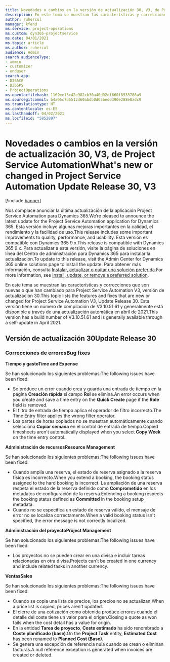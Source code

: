```yaml
---
title: Novedades o cambios en la versión de actualización 30, V3, de Project Service Automation
description: En este tema se muestran las características y correcciones que están disponibles en la versión de actualización 30, V3, de Project Service Automation.
author: ruhercul
manager: kfend
ms.service: project-operations
ms.custom: dyn365-projectservice
ms.date: 04/01/2021
ms.topic: article
ms.author: ruhercul
audience: Admin
search.audienceType:
- admin
- customizer
- enduser
search.app:
- D365CE
- D365PS
- ProjectOperations
ms.openlocfilehash: 1169ee13c42e982cb30a40d92df660f8933786a9
ms.sourcegitcommit: b4a05c7d5512d60abdb0d05bedd390e288e8adc9
ms.translationtype: HT
ms.contentlocale: es-ES
ms.lasthandoff: 04/02/2021
ms.locfileid: "5852897"
---
```

# <a name="whats-new-or-changed-in-project-service-automation-update-release-30-v3"></a><span data-ttu-id="a93b3-103">Novedades o cambios en la versión de actualización 30, V3, de Project Service Automation</span><span class="sxs-lookup"><span data-stu-id="a93b3-103">What's new or changed in Project Service Automation Update Release 30, V3</span></span>

[!include [banner](../includes/psa-now-project-operations.md)]

<span data-ttu-id="a93b3-104">Nos complace anunciar la última actualización de la aplicación Project Service Automation para Dynamics 365.</span><span class="sxs-lookup"><span data-stu-id="a93b3-104">We’re pleased to announce the latest update for the Project Service Automation application for Dynamics 365.</span></span> <span data-ttu-id="a93b3-105">Esta versión incluye algunas mejoras importantes en la calidad, el rendimiento y la facilidad de uso.</span><span class="sxs-lookup"><span data-stu-id="a93b3-105">This release includes some important improvements to quality, performance, and usability.</span></span> <span data-ttu-id="a93b3-106">Esta versión es compatible con Dynamics 365 9.x.</span><span class="sxs-lookup"><span data-stu-id="a93b3-106">This release is compatible with Dynamics 365 9.x.</span></span> <span data-ttu-id="a93b3-107">Para actualizar a esta versión, visite la página de soluciones en línea del Centro de administración para Dynamics 365 para instalar la actualización.</span><span class="sxs-lookup"><span data-stu-id="a93b3-107">To update to this release, visit the Admin Center for Dynamics 365 online solutions page to install the update.</span></span> <span data-ttu-id="a93b3-108">Para obtener más información, consulta [Instalar, actualizar o quitar una solución preferida](https://docs.microsoft.com/power-platform/admin/install-remove-preferred-solution).</span><span class="sxs-lookup"><span data-stu-id="a93b3-108">For more information, see [Install, update, or remove a preferred solution](https://docs.microsoft.com/power-platform/admin/install-remove-preferred-solution).</span></span>

<span data-ttu-id="a93b3-109">En este tema se muestran las características y correcciones que son nuevas o que han cambiado para Project Service Automation V3, versión de actualización 30.</span><span class="sxs-lookup"><span data-stu-id="a93b3-109">This topic lists the features and fixes that are new or changed for Project Service Automation V3, Update Release 30.</span></span> <span data-ttu-id="a93b3-110">Esta versión tiene un número de compilación de V3.10.51.61 y generalmente está disponible a través de una actualización automática en abril de 2021.</span><span class="sxs-lookup"><span data-stu-id="a93b3-110">This version has a build number of V3.10.51.61 and is generally available through a self-update in April 2021.</span></span>

## <a name="update-release-30"></a><span data-ttu-id="a93b3-111">Versión de actualización 30</span><span class="sxs-lookup"><span data-stu-id="a93b3-111">Update Release 30</span></span>

### <a name="bug-fixes"></a><span data-ttu-id="a93b3-112">Correcciones de errores</span><span class="sxs-lookup"><span data-stu-id="a93b3-112">Bug fixes</span></span>

<span data-ttu-id="a93b3-113">**Tiempo y gasto**</span><span class="sxs-lookup"><span data-stu-id="a93b3-113">**Time and Expense**</span></span>

<span data-ttu-id="a93b3-114">Se han solucionado los siguientes problemas:</span><span class="sxs-lookup"><span data-stu-id="a93b3-114">The following issues have been fixed:</span></span>

- <span data-ttu-id="a93b3-115">Se produce un error cuando crea y guarda una entrada de tiempo en la página **Creación rápida** si campo **Rol** se elimina.</span><span class="sxs-lookup"><span data-stu-id="a93b3-115">An error occurs when you create and save a time entry on the **Quick Create** page if the **Role** field is removed.</span></span>
- <span data-ttu-id="a93b3-116">El filtro de entrada de tiempo aplica el operador de filtro incorrecto.</span><span class="sxs-lookup"><span data-stu-id="a93b3-116">The Time Entry filter applies the wrong filter operator.</span></span>
- <span data-ttu-id="a93b3-117">Los partes de horas copiados no se muestran automáticamente cuando selecciona **Copiar semana** en el control de entrada de tiempo.</span><span class="sxs-lookup"><span data-stu-id="a93b3-117">Copied timesheets aren't automatically displayed when you select **Copy Week** on the time entry control.</span></span>

<span data-ttu-id="a93b3-118">**Administración de recursos**</span><span class="sxs-lookup"><span data-stu-id="a93b3-118">**Resource Management**</span></span>

<span data-ttu-id="a93b3-119">Se han solucionado los siguientes problemas:</span><span class="sxs-lookup"><span data-stu-id="a93b3-119">The following issues have been fixed:</span></span>

- <span data-ttu-id="a93b3-120">Cuando amplía una reserva, el estado de reserva asignado a la reserva física es incorrecto.</span><span class="sxs-lookup"><span data-stu-id="a93b3-120">When you extend a booking, the booking status assigned to the hard booking is incorrect.</span></span> <span data-ttu-id="a93b3-121">La ampliación de una reserva respeta el estado de la reserva definido como **Comprometido** en los metadatos de configuración de la reserva.</span><span class="sxs-lookup"><span data-stu-id="a93b3-121">Extending a booking respects the booking status defined as **Committed** in the booking setup metadata.</span></span>
- <span data-ttu-id="a93b3-122">Cuando no se especifica un estado de reserva válido, el mensaje de error no se localiza correctamente.</span><span class="sxs-lookup"><span data-stu-id="a93b3-122">When a valid booking status isn't specified, the error message is not correctly localized.</span></span>

<span data-ttu-id="a93b3-123">**Administración del proyecto**</span><span class="sxs-lookup"><span data-stu-id="a93b3-123">**Project Management**</span></span>

<span data-ttu-id="a93b3-124">Se han solucionado los siguientes problemas:</span><span class="sxs-lookup"><span data-stu-id="a93b3-124">The following issues have been fixed:</span></span>

- <span data-ttu-id="a93b3-125">Los proyectos no se pueden crear en una divisa e incluir tareas relacionadas en otra divisa.</span><span class="sxs-lookup"><span data-stu-id="a93b3-125">Projects can't be created in one currency and include related tasks in another currency.</span></span>

<span data-ttu-id="a93b3-126">**Ventas**</span><span class="sxs-lookup"><span data-stu-id="a93b3-126">**Sales**</span></span>

<span data-ttu-id="a93b3-127">Se han solucionado los siguientes problemas:</span><span class="sxs-lookup"><span data-stu-id="a93b3-127">The following issues have been fixed:</span></span>

- <span data-ttu-id="a93b3-128">Cuando se copia una lista de precios, los precios no se actualizan.</span><span class="sxs-lookup"><span data-stu-id="a93b3-128">When a price list is copied, prices aren't updated.</span></span>
- <span data-ttu-id="a93b3-129">El cierre de una cotización como obtenida produce errores cuando el detalle del coste tiene un valor para el origen.</span><span class="sxs-lookup"><span data-stu-id="a93b3-129">Closing a quote as won fails when the cost detail has a value for origin.</span></span>
- <span data-ttu-id="a93b3-130">En la entidad **Tarea de proyecto**, **Coste estimado** ha sido renombrado a **Coste planificado (base)**.</span><span class="sxs-lookup"><span data-stu-id="a93b3-130">On the **Project Task** entity, **Estimated Cost** has been renamed to **Planned Cost (Base)**.</span></span>
- <span data-ttu-id="a93b3-131">Se genera una excepción de referencia nula cuando se crean o eliminan facturas.</span><span class="sxs-lookup"><span data-stu-id="a93b3-131">A null reference exception is generated when invoices are created or deleted.</span></span>
